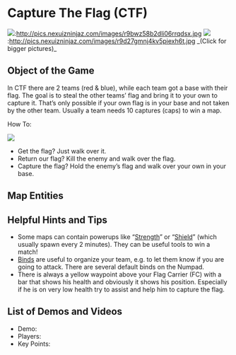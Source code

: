Capture The Flag (CTF)
======================

![](http://pics.nexuizninjaz.com/images/zh1xq7e8jbjjwxk6ggh.jpg):http://pics.nexuizninjaz.com/images/r9bwz58b2dli06rrqdsx.jpg ![](http://pics.nexuizninjaz.com/images/hm0x93hvbm1npbecvi30.jpg):http://pics.nexuizninjaz.com/images/r9d27gmnj4kv5piexh6t.jpg
\_(Click for bigger pictures)\_

Object of the Game
------------------

In CTF there are 2 teams (red & blue), while each team got a base with their flag. The goal is to steal the other teams’ flag and bring it to your own to capture it. That’s only possible if your own flag is in your base and not taken by the other team. Usually a team needs 10 captures (caps) to win a map.

How To:

![](>http://pics.nexuizninjaz.com/images/tn6dbyyeq2hjoq1rwwu7.jpg)

- Get the flag? Just walk over it.
- Return our flag? Kill the enemy and walk over the flag.
- Capture the flag? Hold the enemy’s flag and walk over your own in your base.

Map Entities
------------

<Insert Map Entities here>

Helpful Hints and Tips
----------------------

- Some maps can contain powerups like “[Strength](Strength)” or “[Shield](Shield)” (which usually spawn every 2 minutes). They can be useful tools to win a match!
- [Binds](Binds) are useful to organize your team, e.g. to let them know if you are going to attack. There are several default binds on the Numpad.
- There is always a yellow waypoint above your Flag Carrier (FC) with a bar that shows his health and obviously it shows his position. Especially if he is on very low health try to assist and help him to capture the flag.

List of Demos and Videos
------------------------

-   Demo: <Insert Demo or Video Here>
-   Players: <Insert Player Names Here>
-   Key Points: <Insert key points in match here>

